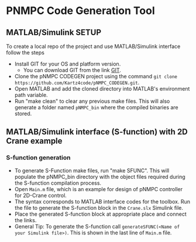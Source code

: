# PNMPC Code Generation Tool

## MATLAB/Simulink SETUP
To create a local repo of the project and use MATLAB/Simulink interface follow the steps 

- Install GIT for your OS and platform version.
  - You can download GIT from the link [GIT](https://git-scm.com/downloads).
- Clone the pNMPC CODEGEN project using the command `git clone https://github.com/Kartz4code/pNMPC_CODEGEN.git`.
- Open MATLAB and add the cloned directory into MATLAB's environment path variable.
- Run "make clean" to clear any previous make files. This will also generate a folder named `pNMPC_bin` where the compiled binaries are stored.

## MATLAB/Simulink interface (S-function) with 2D Crane example
### S-function generation 
- To generate S-Function make files, run "make SFUNC". This will populate the pNMPC_bin directory with the object files required during the S-function compilation process.
- Open `Main.m` file, which is an example for design of pNMPC controller for 2D-Crane control. 
- The syntax corresponds to MATLAB interface codes for the toolbox. Run the file to generate the S-function block in the `Crane.slx` Simulink file.
- Place the generated S-function block at appropriate place and connect the links. 
- General Tip: To generate the S-function call `generateSFUNC(<Name of your Simulink file>)`. This is shown in the last line of `Main.m` file.
